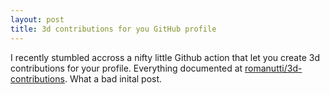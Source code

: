 ```yaml
---
layout: post
title: 3d contributions for you GitHub profile
---
```


I recently stumbled accross a nifty little Github action that let you create 3d contributions for your profile. Everything documented at [romanutti/3d-contributions](https://github.com/romanutti/3d-contributions). What a bad inital post.
